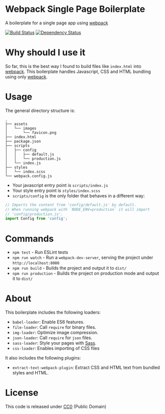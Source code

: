 # Webpack Single Page Boilerplate

A boilerplate for a single page app using [webpack][webpack_link]

[![Build Status](https://travis-ci.org/nihey/webpack2-single-page-boilerplate.svg?branch=master)](https://travis-ci.org/nihey/webpack2-single-page-boilerplate)
[![Dependency Status](https://david-dm.org/nihey/webpack2-single-page-boilerplate.png)](https://david-dm.org/nihey/webpack2-single-page-boilerplate)

# Why should I use it

So far, this is the best way I found to build files like `index.html` into
[webpack][webpack_link]. This boilerplate handles Javascript, CSS and HTML
bundling using only [webpack][webpack_link].

# Usage

The general directory structure is:

```
.
├── assets
│   └── images
│       └── favicon.png
├── index.html
├── package.json
├── scripts
│   ├── config
│   │   ├── default.js
│   │   └── production.js
│   └── index.js
├── styles
│   └── index.scss
└── webpack.config.js
```

- Your javascript entry point is `scripts/index.js`
- Your style entry point is `styles/index.scss`
- `scripts/config` is the only folder that behaves in a different way:
```javascript
// Imports the content from 'config/default.js' by default.
// When running webpack with `NODE_ENV=production` it will import
// 'config/production.js'.
import Config from 'config';
```

# Commands

- `npm test` - Run ESLint tests
- `npm run watch` - Run a `webpack-dev-server`, serving the project under `http://localhost:8000`
- `npm run build` - Builds the project and output it to `dist/`
- `npm run production` - Builds the project on production mode and output it to `dist/`

# About

This boilerplate includes the following loaders:

  - `babel-loader`: Enable ES6 features.
  - `file-loader`: Call `require` for binary files.
  - `img-loader`: Optimize image compression.
  - `json-loader`: Call `require` for `json` files.
  - `sass-loader`: Style your pages with [Sass](http://sass-lang.com/).
  - `css-loader`: Enables importing of CSS files

It also includes the following plugins:

  - `extract-text-webpack-plugin`: Extract CSS and HTML text from bundled styles and HTML.

# License

This code is released under
[CC0](http://creativecommons.org/publicdomain/zero/1.0/) (Public Domain)

[webpack_link]: http://webpack.js.org/
